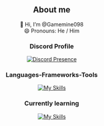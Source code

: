 <div align="center">

## About me
👋 Hi, I’m @Gamemine098
<br/>
😄 Pronouns: He / Him

### Discord Profile
[![Discord Presence](https://lanyard.cnrad.dev/api/594483633662984192?bg=1a1b26&borderRadius=10px&hideDiscrim=true&showDisplayName=true&hideActivity=whenNotUsed)](https://discord.com/users/594483633662984192)

### Languages-Frameworks-Tools
[![My Skills](https://skillicons.dev/icons?i=html,css,tailwindcss,bootstrap,mysql)](https://skillicons.dev)

### Currently learning
[![My Skills](https://skillicons.dev/icons?i=js,php,laravel,py)](https://skillicons.dev)

</div>
